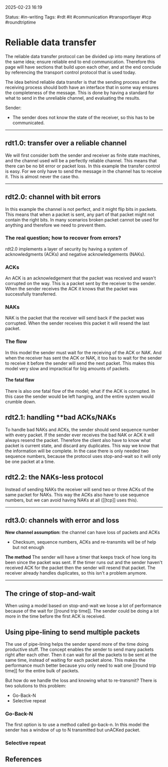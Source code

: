 2025-02-23 16:19

Status: #in-writing
Tags: #rdt #it #communication #transportlayer #tcp #roundtriptime 

# Reliable data transfer

The reliable data transfer protocol can be divided up into many iterations of the same idea; ensure reliable end to end communication. Therefore this page will have sections that build upon each other, and at the end conclude by referencing the transport control protocol that is used today. 

The idea behind reliable data transfer is that the sending process and the receiving process should both have an interface that in some way ensures the completeness of the message. This is done by having a standard for what to send in the unreliable channel, and evaluating the results. 

Sender:
- The sender does not know the state of the receiver, so this has to be communicated.

---
## rdt1.0: transfer over a reliable channel

We will first consider both the sender and receiver as finite state machines, and the channel used will be a perfectly reliable channel. This means that there can be no bit error or packet loss. 
In this example the transfer control is easy. For we only have to send the message in the channel has to receive it. This is almost never the case tho. 

---
## rdt2.0: channel with bit errors

In this example the channel is not perfect, and it might flip bits in packets. This means that when a packet is sent, any part of that packet might not contain the right bits. In many scenarios broken packet cannot be used for anything and therefore we need to prevent them. 
### The real question; how to recover from errors?
rdt2.0 implements a layer of security by having a system of acknowledgments (ACKs) and negative acknowledgements (NAKs). 
### ACKs
An ACK is an acknowledgement that the packet was received and wasn't corrupted on the way. This is a packet sent by the receiver to the sender. When the sender receives the ACK it knows that the packet was successfully transferred. 
### NAKs
NAK is the packet that the receiver will send back if the packet was corrupted. When the sender receives this packet it will resend the last packet. 
### The flow
In this model the sender must wait for the receiving of the ACK or NAK. And when the receiver has sent the ACK or NAK, it too has to wait for the sender to receive it before the sender will send the next packet. This makes this model very slow and impractical for big amounts of packets. 
#### The fatal flaw
There is also one fatal flow of the model; what if the ACK is corrupted. In this case the sender would be left hanging, and the entire system would crumble down. 


## rdt2.1: handling **bad ACKs/NAKs
To handle bad NAKs and ACKs, the sender should send sequence number with every packet. If the sender ever receives the bad NAK or ACK it will always resend the packet. Therefore the client also have to know what packet is current state, and discard any duplicates. This way we know that the information will be complete. 
In the case there is only needed two sequence numbers, because the protocol uses stop-and-wait so it will only be one packet at a time.


## rdt2.2: the NAKs-less protocol
Instead of sending NAKs the receiver will send two or three ACKs of the same packet for NAKs. This way the ACKs also have to use sequence numbers, but we can avoid having NAKs at all ([[tcp]] uses this).

---
## rdt3.0: channels with **error** and **loss**

**New channel assumption:** the channel can have loss of packets and ACKs
- Checksum, sequence numbers, ACKs and re-transmits will be of help but not enough

**The method**
The sender will have a timer that keeps track of how long its been since the packet was sent. If the timer runs out and the sender haven't received ACK for the packet then the sender will resend that packet. The receiver already handles duplicates, so this isn't a problem anymore. 

---
## The cringe of stop-and-wait
When using a model based on stop-and-wait we loose a lot of performance because of the wait for [[round trip time]]. The sender could be doing a lot more in the time before the first ACK is received. 

## Using pipe-lining to send multiple packets

The use of pipe-lining helps the sender spend more of the time doing productive stuff. The concept enables the sender to send many packets right after each other. Then it can wait for all the packets to be sent at the same time, instead of waiting for each packet alone. This makes the performance much better because you only need to wait one [[round trip time]] for the entire bulk of packets. 

But how do we handle the loss and knowing what to re-transmit? There is two solutions to this problem: 
- Go-Back-N
- Selective repeat

### Go-Back-N
The first option is to use a method called go-back-n. In this model the sender has a window of up to N transmitted but unACKed packet. 

### Selective repeat









## References